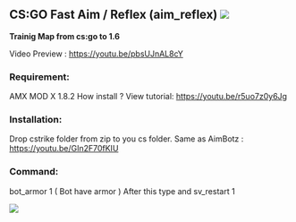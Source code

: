 ## CS:GO Fast Aim / Reflex (aim_reflex) [![](https://img.shields.io/badge/download-zip-blue.svg)](https://github.com/alghtryer/aim_reflex/archive)
**Trainig Map from cs:go to 1.6**

Video Preview : https://youtu.be/pbsUJnAL8cY

### Requirement:
AMX MOD X 1.8.2 How install ? View tutorial: https://youtu.be/r5uo7z0y6Jg

### Installation:
Drop cstrike folder from zip to you cs folder. 
Same as AimBotz : https://youtu.be/GIn2F70fKIU

### Command:
bot_armor 1 ( Bot have armor ) After this type and sv_restart 1

![](https://i.imgur.com/Kt2EClZ.png)

